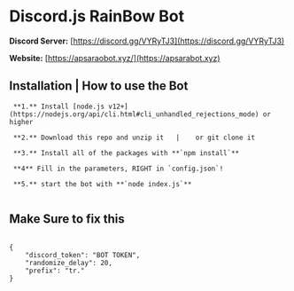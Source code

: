 # Discord.js RainBow Bot

**Discord Server:**
[https://discord.gg/VYRyTJ3](https://discord.gg/VYRyTJ3)

**Website:**
[https://apsaraobot.xyz/](https://apsarabot.xyz)



## Installation | How to use the Bot

```
 **1.** Install [node.js v12+](https://nodejs.org/api/cli.html#cli_unhandled_rejections_mode) or higher

 **2.** Download this repo and unzip it   |    or git clone it

 **3.** Install all of the packages with **`npm install`** 

 **4** Fill in the parameters, RIGHT in `config.json`!

 **5.** start the bot with **`node index.js`**


```

## Make Sure to fix this

```

{
    "discord_token": "BOT TOKEN", 
    "randomize_delay": 20,  
    "prefix": "tr."       
}
```

